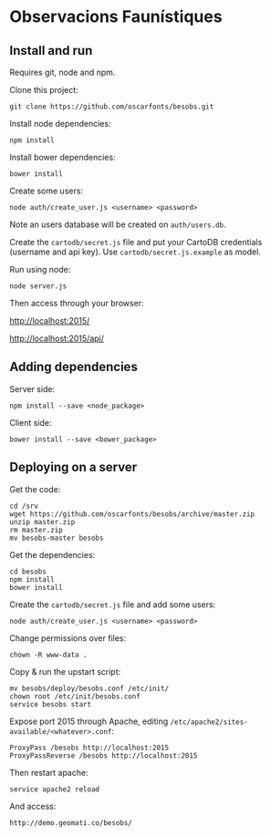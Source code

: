# Observacions Faunístiques


## Install and run

Requires git, node and npm.

Clone this project:

    git clone https://github.com/oscarfonts/besobs.git

Install node dependencies:

    npm install

Install bower dependencies:

    bower install

Create some users:

    node auth/create_user.js <username> <password>

Note an users database will be created on ```auth/users.db```.

Create the `cartodb/secret.js` file and put your CartoDB credentials (username and api key). Use `cartodb/secret.js.example` as model.

Run using node:

    node server.js

Then access through your browser:

   <http://localhost:2015/>

   <http://localhost:2015/api/>


## Adding dependencies

Server side:

    npm install --save <node_package>

Client side:

    bower install --save <bower_package>


## Deploying on a server

Get the code:

    cd /srv
    wget https://github.com/oscarfonts/besobs/archive/master.zip
    unzip master.zip
    rm master.zip
    mv besobs-master besobs

Get the dependencies:

    cd besobs
    npm install
    bower install

Create the `cartodb/secret.js` file and add some users:

    node auth/create_user.js <username> <password>

Change permissions over files:

    chown -R www-data .

Copy & run the upstart script:

    mv besobs/deploy/besobs.conf /etc/init/
    chown root /etc/init/besobs.conf
    service besobs start

Expose port 2015 through Apache, editing `/etc/apache2/sites-available/<whatever>.conf`:

    ProxyPass /besobs http://localhost:2015
    ProxyPassReverse /besobs http://localhost:2015

Then restart apache:

    service apache2 reload

And access:

    http://demo.geomati.co/besobs/

